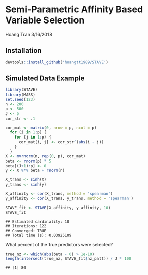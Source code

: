 Semi-Parametric Affinity Based Variable Selection
================
Hoang Tran
3/16/2018

Installation
------------

``` r
devtools::install_github('hoangtt1989/STAVE')
```

Simulated Data Example
----------------------

``` r
library(STAVE)
library(MASS)
set.seed(123)
n <- 200
p <- 500
J <- 5
cor_str <- .1

cor_mat <- matrix(0, nrow = p, ncol = p)
  for (i in 1:p) {
    for (j in 1:p) {
      cor_mat[i, j] <- cor_str^(abs(i - j))
    }
  }
X <- mvrnorm(n, rep(0, p), cor_mat)
beta <- rnorm(p) * 5
beta[(J+1):p] <- 0
y <- X %*% beta + rnorm(n)

X_trans <- sinh(X)
y_trans <- sinh(y)

X_affinity <- cor(X_trans, method = 'spearman')
y_affinity <- cor(X_trans, y_trans, method = 'spearman')

STAVE_fit <- STAVE(X_affinity, y_affinity, 10)
STAVE_fit
```

    ## Estimated cardinality: 10 
    ## Iterations: 122 
    ## Converged: TRUE 
    ## Total time (s): 0.03925109

What percent of the true predictors were selected?

``` r
true_nz <- which(abs(beta - 0) > 1e-10)
length(intersect(true_nz, STAVE_fit$nz_patt)) / J * 100
```

    ## [1] 80
